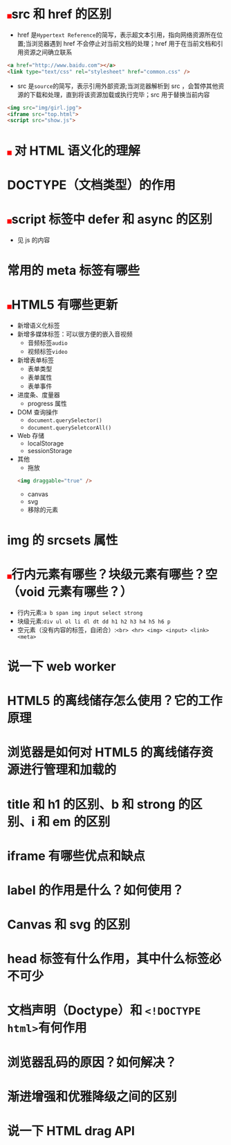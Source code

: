 # <div style="width: 10px;height: 10px;background: red; display:inline-block" ></div>src 和 href 的区别

- href 是`Hypertext Reference`的简写，表示超文本引用，指向网络资源所在位置;当浏览器遇到 href 不会停止对当前文档的处理；href 用于在当前文档和引用资源之间确立联系

```html
<a href="http://www.baidu.com"></a>
<link type="text/css" rel="stylesheet" href="common.css" />
```

- src 是`source`的简写，表示引用外部资源;当浏览器解析到 src ，会暂停其他资源的下载和处理，直到将该资源加载或执行完毕；src 用于替换当前内容

```html
<img src="img/girl.jpg">
<iframe src="top.html">
<script src="show.js">
```

# <div style="width: 10px;height: 10px;background: red; display:inline-block" ></div> 对 HTML 语义化的理解

# DOCTYPE（文档类型）的作用

# <div style="width: 10px;height: 10px;background: red; display:inline-block" ></div>script 标签中 defer 和 async 的区别

- 见 js 的内容

# 常用的 meta 标签有哪些

# <div style="width: 10px;height: 10px;background: red; display:inline-block" ></div>HTML5 有哪些更新

- 新增语义化标签
- 新增多媒体标签：可以很方便的嵌入音视频
  - 音频标签`audio`
  - 视频标签`video`
- 新增表单标签
  - 表单类型
  - 表单属性
  - 表单事件
- 进度条、度量器
  - progress 属性
- DOM 查询操作
  - `document.querySelector()`
  - `document.querySeletcorAll()`
- Web 存储
  - localStorage
  - sessionStorage
- 其他
  - 拖放
  ```html
  <img draggable="true" />
  ```
  - canvas
  - svg
  - 移除的元素

# img 的 srcsets 属性

# <div style="width: 10px;height: 10px;background: red; display:inline-block" ></div>行内元素有哪些？块级元素有哪些？空（void 元素有哪些？）

- 行内元素:`a b span img input select strong`
- 块级元素:`div ul ol li dl dt dd h1 h2 h3 h4 h5 h6 p`
- 空元素（没有内容的标签，自闭合）:`<br> <hr> <img> <input> <link> <meta>`

# 说一下 web worker

# HTML5 的离线储存怎么使用？它的工作原理

# 浏览器是如何对 HTML5 的离线储存资源进行管理和加载的

# title 和 h1 的区别、b 和 strong 的区别、i 和 em 的区别

# iframe 有哪些优点和缺点

# label 的作用是什么？如何使用？

# Canvas 和 svg 的区别

# head 标签有什么作用，其中什么标签必不可少

# 文档声明（Doctype）和 `<!DOCTYPE html>`有何作用

# 浏览器乱码的原因？如何解决？

# 渐进增强和优雅降级之间的区别

# 说一下 HTML drag API
